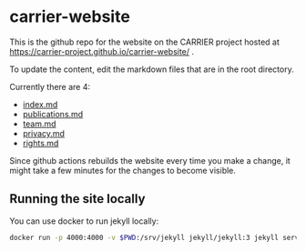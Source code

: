 # carrier-website
This is the github repo for the website on the CARRIER project hosted at https://carrier-project.github.io/carrier-website/ .

To update the content, edit the markdown files that are in the root directory.

Currently there are 4:
- [index.md](https://github.com/CARRIER-project/carrier-website/blob/main/index.md)
- [publications.md](https://github.com/CARRIER-project/carrier-website/blob/main/publications.md)
- [team.md](https://github.com/CARRIER-project/carrier-website/blob/main/team.md)
- [privacy.md](https://github.com/CARRIER-project/carrier-website/blob/main/privacy.md)
- [rights.md](https://github.com/CARRIER-project/carrier-website/blob/main/rights.md)


Since github actions rebuilds the website every time you make a change, it might take a few minutes for the changes to become visible.

## Running the site locally
You can use docker to run jekyll locally:

```bash
docker run -p 4000:4000 -v $PWD:/srv/jekyll jekyll/jekyll:3 jekyll serve
```
